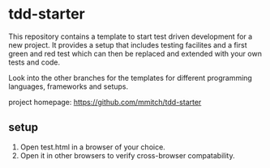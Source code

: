 tdd-starter
===========

This repository contains a template to start test driven development
for a new project.  It provides a setup that includes testing
facilites and a first green and red test which can then be replaced and
extended with your own tests and code.

Look into the other branches for the templates for different
programming languages, frameworks and setups.

project homepage: https://github.com/mmitch/tdd-starter

setup
-----

1. Open test.html in a browser of your choice.
2. Open it in other browsers to verify cross-browser compatability.
